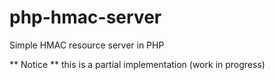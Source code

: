 php-hmac-server
===============

Simple HMAC resource server in PHP


** Notice ** this is a partial implementation (work in progress)